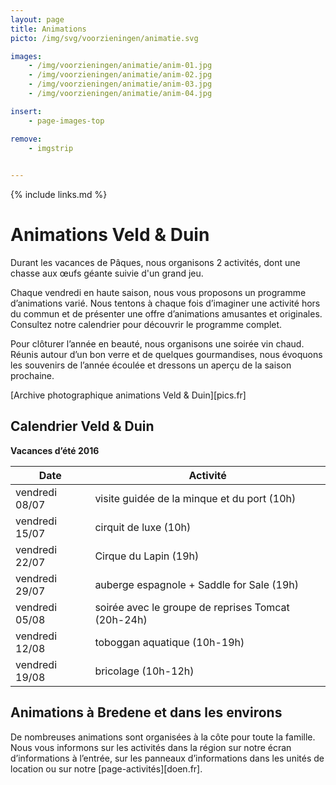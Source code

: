 ```yaml
---
layout: page
title: Animations
picto: /img/svg/voorzieningen/animatie.svg

images:
    - /img/voorzieningen/animatie/anim-01.jpg
    - /img/voorzieningen/animatie/anim-02.jpg
    - /img/voorzieningen/animatie/anim-03.jpg
    - /img/voorzieningen/animatie/anim-04.jpg

insert:
    - page-images-top

remove:
    - imgstrip
    

---
```

{% include links.md %}

# Animations Veld & Duin

Durant les vacances de Pâques, nous organisons 2 activités, dont une chasse aux œufs géante suivie d'un grand jeu.

Chaque vendredi en haute saison, nous vous proposons un programme d’animations varié. Nous tentons à chaque fois d’imaginer une activité hors du commun et de présenter une offre d’animations amusantes et originales. Consultez notre calendrier pour découvrir le programme complet.

Pour clôturer l’année en beauté, nous organisons une soirée vin chaud. Réunis autour d’un bon verre et de quelques gourmandises, nous évoquons les souvenirs de l’année écoulée et dressons un aperçu de la saison prochaine.

[Archive photographique animations Veld & Duin][pics.fr]

## Calendrier Veld & Duin

**Vacances d’été 2016**

| Date | Activité |
|-------|------------|
| vendredi 08/07 | visite guidée de la minque et du port (10h)|
| vendredi 15/07 | cirquit de luxe (10h)|
| vendredi 22/07 | Cirque du Lapin (19h)|
| vendredi 29/07 | auberge espagnole + Saddle for Sale (19h)|
| vendredi 05/08 | soirée avec le groupe de reprises Tomcat (20h-24h)|
| vendredi 12/08 | toboggan aquatique (10h-19h)|
| vendredi 19/08 | bricolage (10h-12h)|


## Animations à Bredene et dans les environs

De nombreuses animations sont organisées à la côte pour toute la famille. Nous vous informons sur les activités dans la région sur notre écran d’informations à l’entrée, sur les panneaux d’informations dans les unités de location ou sur notre [page-activités][doen.fr]. 
